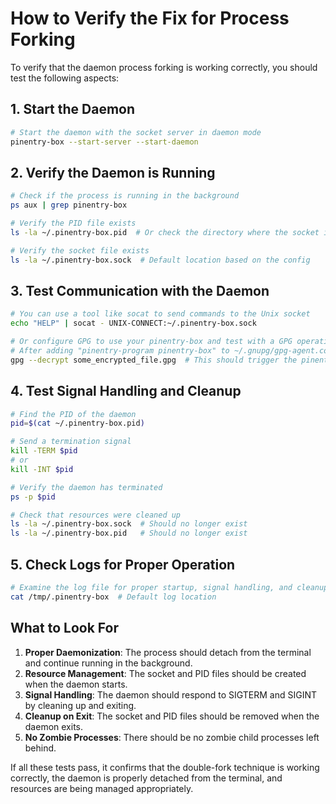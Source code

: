 

# How to Verify the Fix for Process Forking

To verify that the daemon process forking is working correctly, you should test the following aspects:

## 1. Start the Daemon

```bash
# Start the daemon with the socket server in daemon mode
pinentry-box --start-server --start-daemon
```

## 2. Verify the Daemon is Running

```bash
# Check if the process is running in the background
ps aux | grep pinentry-box

# Verify the PID file exists
ls -la ~/.pinentry-box.pid  # Or check the directory where the socket is located

# Verify the socket file exists
ls -la ~/.pinentry-box.sock  # Default location based on the config
```

## 3. Test Communication with the Daemon

```bash
# You can use a tool like socat to send commands to the Unix socket
echo "HELP" | socat - UNIX-CONNECT:~/.pinentry-box.sock

# Or configure GPG to use your pinentry-box and test with a GPG operation
# After adding "pinentry-program pinentry-box" to ~/.gnupg/gpg-agent.conf
gpg --decrypt some_encrypted_file.gpg  # This should trigger the pinentry
```

## 4. Test Signal Handling and Cleanup

```bash
# Find the PID of the daemon
pid=$(cat ~/.pinentry-box.pid)

# Send a termination signal
kill -TERM $pid
# or
kill -INT $pid

# Verify the daemon has terminated
ps -p $pid

# Check that resources were cleaned up
ls -la ~/.pinentry-box.sock  # Should no longer exist
ls -la ~/.pinentry-box.pid   # Should no longer exist
```

## 5. Check Logs for Proper Operation

```bash
# Examine the log file for proper startup, signal handling, and cleanup
cat /tmp/.pinentry-box  # Default log location
```

## What to Look For

1. **Proper Daemonization**: The process should detach from the terminal and continue running in the background.
2. **Resource Management**: The socket and PID files should be created when the daemon starts.
3. **Signal Handling**: The daemon should respond to SIGTERM and SIGINT by cleaning up and exiting.
4. **Cleanup on Exit**: The socket and PID files should be removed when the daemon exits.
5. **No Zombie Processes**: There should be no zombie child processes left behind.

If all these tests pass, it confirms that the double-fork technique is working correctly, the daemon is properly detached from the terminal, and resources are being managed appropriately.
